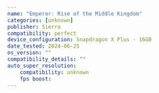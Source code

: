 ```yaml
---
name: "Emperor: Rise of the Middle Kingdom"
categories: [unknown]
publisher: Sierra
compatibility: perfect
device_configuration: Snapdragon X Plus - 16GB
date_tested: 2024-06-25
os_version: ""
compatibility_details: ""
auto_super_resolution:
    compatibility: unknown
    fps boost: 
---
```

